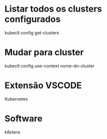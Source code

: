 # Listar todos os clusters configurados
kubectl config get-clusters

# Mudar para cluster
kubectl config use-context nome-do-cluster

# Extensão VSCODE
Kubernetes

# Software
k8slens

